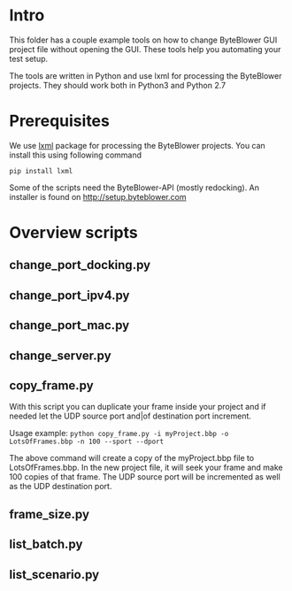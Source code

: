 # Intro
This folder has a couple example tools on how to change ByteBlower GUI project
file without opening the GUI. These tools help you automating your test setup.

The tools are written in Python and use lxml for processing the ByteBlower projects.
They should work both in Python3 and Python 2.7

# Prerequisites

We use [lxml](https://lxml.de/) package for processing the ByteBlower projects. You can install this using following command

`pip install lxml`

Some of the scripts need the ByteBlower-API (mostly redocking). An installer is found on http://setup.byteblower.com


# Overview scripts

## change_port_docking.py

## change_port_ipv4.py

## change_port_mac.py

## change_server.py

## copy_frame.py
With this script you can duplicate your frame inside your project and if needed let the UDP source port and|of destination port increment.


Usage example: `python copy_frame.py -i myProject.bbp -o LotsOfFrames.bbp -n 100 --sport --dport`

The above command will create a copy of the myProject.bbp file to LotsOfFrames.bbp. In the new project file, it will seek your frame and make 100 copies of that frame. The UDP source port will be incremented as well as the UDP destination port.

## frame_size.py

## list_batch.py

## list_scenario.py


